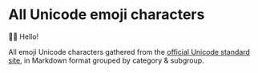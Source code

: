 # All Unicode emoji characters

👋🏻 Hello!

All emoji Unicode characters gathered from the [official Unicode standard site](https://www.unicode.org/emoji/charts/full-emoji-list.html), in Markdown format grouped by category &amp; subgroup.
